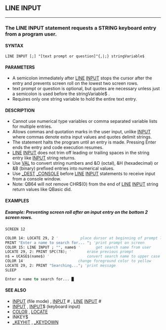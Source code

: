 ## LINE INPUT
---

### The LINE INPUT statement requests a STRING keyboard entry from a program user.

#### SYNTAX

`LINE INPUT [;] "[text prompt or question]"{,|;} stringVariable$`

#### PARAMETERS
* A semicolon immediately after [LINE](./LINE.md) [INPUT](./INPUT.md) stops the cursor after the entry and prevents screen roll on the lowest two screen rows.
* text prompt or question is optional, but quotes are necessary unless just a semicolon is used before the stringVariable$ .
* Requires only one string variable to hold the entire text entry.


#### DESCRIPTION
* Cannot use numerical type variables or comma separated variable lists for multiple entries.
* Allows commas and quotation marks in the user input, unlike [INPUT](./INPUT.md) where commas denote extra input values and quotes delimit strings.
* The statement halts the program until an entry is made. Pressing Enter ends the entry and code execution resumes.
* [LINE](./LINE.md) [INPUT](./INPUT.md) does not trim off leading or trailing spaces in the string entry like [INPUT](./INPUT.md) string returns.
* Use [VAL](./VAL.md) to convert string numbers and &O (octal), &H (hexadecimal) or &B (binary) prefixed entries into numerical values.
* Use [_DEST](./_DEST.md) [_CONSOLE](./_CONSOLE.md) before [LINE](./LINE.md) [INPUT](./INPUT.md) statements to receive input from a console window.
* Note: QB64 will not remove CHR$(0) from the end of [LINE](./LINE.md) [INPUT](./INPUT.md) string return values like QBasic did.


#### EXAMPLES
##### Example: Preventing screen roll after an input entry on the bottom 2 screen rows.
```vb
SCREEN 12

COLOR 14: LOCATE 29, 2 '          place dursor at beginning of prompt liine
PRINT "Enter a name to search for... "; 'print prompt on screen
COLOR 15: LINE INPUT ; "", name$ '       get search name from user
LOCATE 29, 2: PRINT SPC(78); '       erase previous prompt
n$ = UCASE$(name$) '                 convert search name to upper case
COLOR 14'                        change foreground color to yellow
LOCATE 29, 2: PRINT "Searching..."; 'print message
SLEEP
```
  
```vb
Enter a name to search for... █
```
  


#### SEE ALSO
* [INPUT](./INPUT.md) (file mode) , [INPUT](./INPUT.md) # , [LINE](./LINE.md) [INPUT](./INPUT.md) #
* [INPUT](./INPUT.md) , [INPUT](./INPUT.md)$ (keyboard input)
* [COLOR](./COLOR.md) , [LOCATE](./LOCATE.md)
* INKEY$
* [_KEYHIT](./_KEYHIT.md) , [_KEYDOWN](./_KEYDOWN.md)
